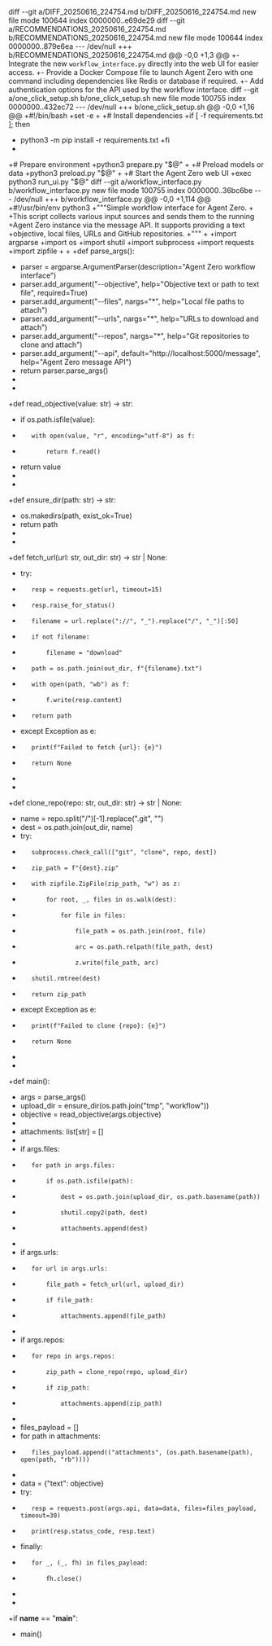diff --git a/DIFF_20250616_224754.md b/DIFF_20250616_224754.md
new file mode 100644
index 0000000..e69de29
diff --git a/RECOMMENDATIONS_20250616_224754.md b/RECOMMENDATIONS_20250616_224754.md
new file mode 100644
index 0000000..879e6ea
--- /dev/null
+++ b/RECOMMENDATIONS_20250616_224754.md
@@ -0,0 +1,3 @@
+- Integrate the new `workflow_interface.py` directly into the web UI for easier access.
+- Provide a Docker Compose file to launch Agent Zero with one command including dependencies like Redis or database if required.
+- Add authentication options for the API used by the workflow interface.
diff --git a/one_click_setup.sh b/one_click_setup.sh
new file mode 100755
index 0000000..432ec72
--- /dev/null
+++ b/one_click_setup.sh
@@ -0,0 +1,16 @@
+#!/bin/bash
+set -e
+
+# Install dependencies
+if [ -f requirements.txt ]; then
+    python3 -m pip install -r requirements.txt
+fi
+
+# Prepare environment
+python3 prepare.py "$@"
+
+# Preload models or data
+python3 preload.py "$@"
+
+# Start the Agent Zero web UI
+exec python3 run_ui.py "$@"
diff --git a/workflow_interface.py b/workflow_interface.py
new file mode 100755
index 0000000..36bc6be
--- /dev/null
+++ b/workflow_interface.py
@@ -0,0 +1,114 @@
+#!/usr/bin/env python3
+"""Simple workflow interface for Agent Zero.
+
+This script collects various input sources and sends them to the running
+Agent Zero instance via the message API. It supports providing a text
+objective, local files, URLs and GitHub repositories.
+"""
+
+import argparse
+import os
+import shutil
+import subprocess
+import requests
+import zipfile
+
+
+def parse_args():
+    parser = argparse.ArgumentParser(description="Agent Zero workflow interface")
+    parser.add_argument("--objective", help="Objective text or path to text file", required=True)
+    parser.add_argument("--files", nargs="*", help="Local file paths to attach")
+    parser.add_argument("--urls", nargs="*", help="URLs to download and attach")
+    parser.add_argument("--repos", nargs="*", help="Git repositories to clone and attach")
+    parser.add_argument("--api", default="http://localhost:5000/message", help="Agent Zero message API")
+    return parser.parse_args()
+
+
+def read_objective(value: str) -> str:
+    if os.path.isfile(value):
+        with open(value, "r", encoding="utf-8") as f:
+            return f.read()
+    return value
+
+
+def ensure_dir(path: str) -> str:
+    os.makedirs(path, exist_ok=True)
+    return path
+
+
+def fetch_url(url: str, out_dir: str) -> str | None:
+    try:
+        resp = requests.get(url, timeout=15)
+        resp.raise_for_status()
+        filename = url.replace("://", "_").replace("/", "_")[:50]
+        if not filename:
+            filename = "download"
+        path = os.path.join(out_dir, f"{filename}.txt")
+        with open(path, "wb") as f:
+            f.write(resp.content)
+        return path
+    except Exception as e:
+        print(f"Failed to fetch {url}: {e}")
+        return None
+
+
+def clone_repo(repo: str, out_dir: str) -> str | None:
+    name = repo.split("/")[-1].replace(".git", "")
+    dest = os.path.join(out_dir, name)
+    try:
+        subprocess.check_call(["git", "clone", repo, dest])
+        zip_path = f"{dest}.zip"
+        with zipfile.ZipFile(zip_path, "w") as z:
+            for root, _, files in os.walk(dest):
+                for file in files:
+                    file_path = os.path.join(root, file)
+                    arc = os.path.relpath(file_path, dest)
+                    z.write(file_path, arc)
+        shutil.rmtree(dest)
+        return zip_path
+    except Exception as e:
+        print(f"Failed to clone {repo}: {e}")
+        return None
+
+
+def main():
+    args = parse_args()
+    upload_dir = ensure_dir(os.path.join("tmp", "workflow"))
+    objective = read_objective(args.objective)
+
+    attachments: list[str] = []
+
+    if args.files:
+        for path in args.files:
+            if os.path.isfile(path):
+                dest = os.path.join(upload_dir, os.path.basename(path))
+                shutil.copy2(path, dest)
+                attachments.append(dest)
+
+    if args.urls:
+        for url in args.urls:
+            file_path = fetch_url(url, upload_dir)
+            if file_path:
+                attachments.append(file_path)
+
+    if args.repos:
+        for repo in args.repos:
+            zip_path = clone_repo(repo, upload_dir)
+            if zip_path:
+                attachments.append(zip_path)
+
+    files_payload = []
+    for path in attachments:
+        files_payload.append(("attachments", (os.path.basename(path), open(path, "rb"))))
+
+    data = {"text": objective}
+    try:
+        resp = requests.post(args.api, data=data, files=files_payload, timeout=30)
+        print(resp.status_code, resp.text)
+    finally:
+        for _, (_, fh) in files_payload:
+            fh.close()
+
+
+if __name__ == "__main__":
+    main()
